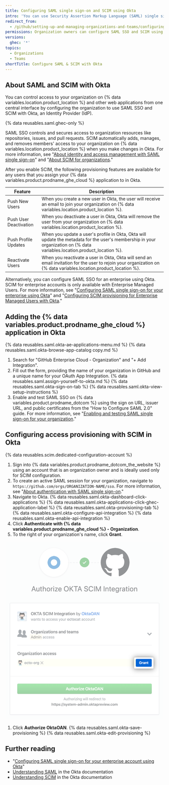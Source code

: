 ```yaml
---
title: Configuring SAML single sign-on and SCIM using Okta
intro: 'You can use Security Assertion Markup Language (SAML) single sign-on (SSO) and System for Cross-domain Identity Management (SCIM) with Okta to automatically manage access to your organization on {% data variables.location.product_location %}.'
redirect_from:
  - /github/setting-up-and-managing-organizations-and-teams/configuring-saml-single-sign-on-and-scim-using-okta
permissions: Organization owners can configure SAML SSO and SCIM using Okta for an organization.
versions:
  ghec: '*'
topics:
  - Organizations
  - Teams
shortTitle: Configure SAML & SCIM with Okta
---
```


## About SAML and SCIM with Okta

You can control access to your organization on {% data variables.location.product_location %} and other web applications from one central interface by configuring the organization to use SAML SSO and SCIM with Okta, an Identity Provider (IdP).

{% data reusables.saml.ghec-only %}

SAML SSO controls and secures access to organization resources like repositories, issues, and pull requests. SCIM automatically adds, manages, and removes members' access to your organization on {% data variables.location.product_location %} when you make changes in Okta. For more information, see "[About identity and access management with SAML single sign-on](/organizations/managing-saml-single-sign-on-for-your-organization/about-identity-and-access-management-with-saml-single-sign-on)" and "[About SCIM for organizations](/organizations/managing-saml-single-sign-on-for-your-organization/about-scim-for-organizations)."

After you enable SCIM, the following provisioning features are available for any users that you assign your {% data variables.product.prodname_ghe_cloud %} application to in Okta.

| Feature | Description |
| --- | --- |
| Push New Users | When you create a new user in Okta, the user will receive an email to join your organization on {% data variables.location.product_location %}. |
| Push User Deactivation | When you deactivate a user in Okta, Okta will remove the user from your organization on {% data variables.location.product_location %}. |
| Push Profile Updates | When you update a user's profile in Okta, Okta will update the metadata for the user's membership in your organization on {% data variables.location.product_location %}. |
| Reactivate Users | When you reactivate a user in Okta, Okta will send an email invitation for the user to rejoin your organization on {% data variables.location.product_location %}. |

Alternatively, you can configure SAML SSO for an enterprise using Okta. SCIM for enterprise accounts is only available with Enterprise Managed Users. For more information, see "[Configuring SAML single sign-on for your enterprise using Okta](/admin/identity-and-access-management/managing-iam-for-your-enterprise/configuring-saml-single-sign-on-for-your-enterprise-using-okta)" and "[Configuring SCIM provisioning for Enterprise Managed Users with Okta](/admin/identity-and-access-management/managing-iam-with-enterprise-managed-users/configuring-scim-provisioning-for-enterprise-managed-users-with-okta)."

## Adding the {% data variables.product.prodname_ghe_cloud %} application in Okta

{% data reusables.saml.okta-ae-applications-menu.md %}
{% data reusables.saml.okta-browse-app-catalog copy.md %}
1. Search for "GitHub Enterprise Cloud - Organization" and "+ Add Integration".
1. Fill out the form, providing the name of your organization in GitHub and a unique name for your OAuth App Integration.
{% data reusables.saml.assign-yourself-to-okta.md %}
{% data reusables.saml.okta-sign-on-tab %}
{% data reusables.saml.okta-view-setup-instructions %}
1. Enable and test SAML SSO on {% data variables.product.prodname_dotcom %} using the sign on URL, issuer URL, and public certificates from the "How to Configure SAML 2.0" guide. For more information, see "[Enabling and testing SAML single sign-on for your organization](/organizations/managing-saml-single-sign-on-for-your-organization/enabling-and-testing-saml-single-sign-on-for-your-organization#enabling-and-testing-saml-single-sign-on-for-your-organization)."

## Configuring access provisioning with SCIM in Okta

{% data reusables.scim.dedicated-configuration-account %}

1. Sign into {% data variables.product.prodname_dotcom_the_website %} using an account that is an organization owner and is ideally used only for SCIM configuration.
1. To create an active SAML session for your organization, navigate to `https://github.com/orgs/ORGANIZATION-NAME/sso`. For more information, see "[About authentication with SAML single sign-on](/authentication/authenticating-with-saml-single-sign-on/about-authentication-with-saml-single-sign-on#about-oauth-apps-github-apps-and-saml-sso)."
1. Navigate to Okta.
{% data reusables.saml.okta-dashboard-click-applications %}
{% data reusables.saml.okta-applications-click-ghec-application-label %}
{% data reusables.saml.okta-provisioning-tab %}
{% data reusables.saml.okta-configure-api-integration %}
{% data reusables.saml.okta-enable-api-integration %}
1. Click **Authenticate with {% data variables.product.prodname_ghe_cloud %} - Organization**.
1. To the right of your organization's name, click **Grant**.

  !["Grant" button for authorizing Okta SCIM integration to access organization](/assets/images/help/saml/okta-scim-integration-grant-organization-access.png)
1. Click **Authorize OktaOAN**.
{% data reusables.saml.okta-save-provisioning %}
{% data reusables.saml.okta-edit-provisioning %}

## Further reading

- "[Configuring SAML single sign-on for your enterprise account using Okta](/enterprise-cloud@latest/admin/authentication/managing-identity-and-access-for-your-enterprise/configuring-saml-single-sign-on-for-your-enterprise-using-okta)"
- [Understanding SAML](https://developer.okta.com/docs/concepts/saml/) in the Okta documentation
- [Understanding SCIM](https://developer.okta.com/docs/concepts/scim/) in the Okta documentation
